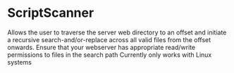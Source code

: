 ScriptScanner
=========

Allows the user to traverse the server web directory to an offset and initiate a recursive search-and/or-replace across all valid files from the offset onwards.
Ensure that your webserver has appropriate read/write permissions to files in the search path
Currently only works with Linux systems
